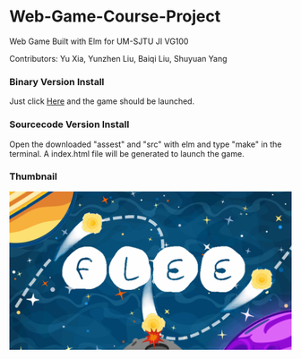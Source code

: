 # Web-Game-Course-Project
Web Game Built with Elm for UM-SJTU JI VG100

Contributors: Yu Xia, Yunzhen Liu, Baiqi Liu, Shuyuan Yang

### Binary Version Install
Just click [Here](https://andree-9.github.io/Web-Game-Course-Project/) and the game should be launched.
### Sourcecode Version Install
Open the downloaded "assest" and "src" with elm and type "make" in the terminal. A index.html file will be generated to launch the game.  

### Thumbnail
![image info](./doc/thumbnail.jpg)
